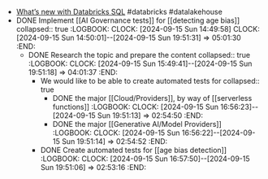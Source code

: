 - [What’s new with Databricks SQL](https://www.databricks.com/blog/whats-new-with-databricks-sql) #databricks #datalakehouse
- DONE Implement [[AI Governance tests]] for [[detecting age bias]]
  collapsed:: true
  :LOGBOOK:
  CLOCK: [2024-09-15 Sun 14:49:58]
  CLOCK: [2024-09-15 Sun 14:50:01]--[2024-09-15 Sun 19:51:31] =>  05:01:30
  :END:
	- DONE Research the topic and prepare the content
	  collapsed:: true
	  :LOGBOOK:
	  CLOCK: [2024-09-15 Sun 15:49:41]--[2024-09-15 Sun 19:51:18] =>  04:01:37
	  :END:
		- We would like to be able to create automated tests for
		  collapsed:: true
			- DONE the major [[Cloud/Providers]], by way of [[serverless functions]]
			  :LOGBOOK:
			  CLOCK: [2024-09-15 Sun 16:56:23]--[2024-09-15 Sun 19:51:13] =>  02:54:50
			  :END:
			- DONE the major [[Generative AI/Model Providers]]
			  :LOGBOOK:
			  CLOCK: [2024-09-15 Sun 16:56:22]--[2024-09-15 Sun 19:51:14] =>  02:54:52
			  :END:
		- DONE Create automated tests for [[age bias detection]]
		  :LOGBOOK:
		  CLOCK: [2024-09-15 Sun 16:57:50]--[2024-09-15 Sun 19:51:06] =>  02:53:16
		  :END: